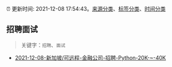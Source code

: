 :alarm_clock: 更新时间: 2021-12-08 17:54:43。[来源分类](../README.md)、[标签分类](../TAGS.md)、[时间分类](../TIMELINE.md)

## 招聘面试


> 关键字：`招聘`、`面试`



- [2021-12-08-新加坡/可远程-金融公司-招聘-Python-20K-~-40K](https://www.v2ex.com/t/820977) 